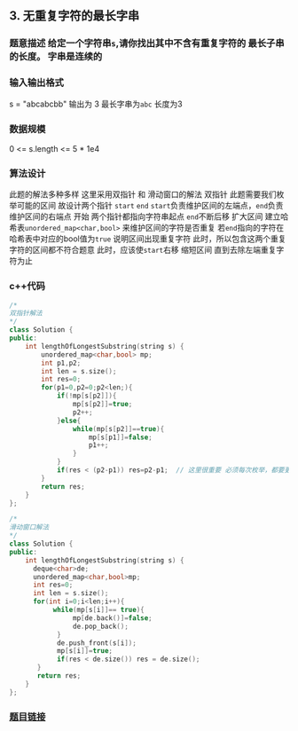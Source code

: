 ##  3. 无重复字符的最长字串
### 题意描述  给定一个字符串`s`,请你找出其中不含有重复字符的 最长子串 的长度。 字串是连续的
### 输入输出格式  
s = "abcabcbb" 输出为 3 最长字串为`abc` 长度为3
### 数据规模  
0 <= s.length <= 5 * 1e4
### 算法设计  
此题的解法多种多样 这里采用双指针 和 滑动窗口的解法
双指针
此题需要我们枚举可能的区间 故设计两个指针 `start` `end` `start`负责维护区间的左端点，`end`负责维护区间的右端点
开始 两个指针都指向字符串起点 `end`不断后移 扩大区间 建立哈希表`unordered_map<char,bool>` 来维护区间的字符是否重复 
若`end`指向的字符在哈希表中对应的bool值为`true` 说明区间出现重复字符 此时，所以包含这两个重复字符的区间都不符合题意 
此时，应该使`start`右移 缩短区间 直到去除左端重复字符为止  
### c++代码  
```cpp
/*
双指针解法
*/
class Solution {
public:
    int lengthOfLongestSubstring(string s) {
        unordered_map<char,bool> mp;
        int p1,p2;
        int len = s.size();
        int res=0;
        for(p1=0,p2=0;p2<len;){
            if(!mp[s[p2]]){
                mp[s[p2]]=true;
                p2++;
            }else{
                while(mp[s[p2]]==true){
                    mp[s[p1]]=false;
                    p1++;
                }
            }
            if(res < (p2-p1)) res=p2-p1;  // 这里很重要 必须每次枚举，都要更新答案
        }
        return res;
    }
};

/*
滑动窗口解法
*/
class Solution {
public:
    int lengthOfLongestSubstring(string s) {
      deque<char>de;
      unordered_map<char,bool>mp;
      int res=0;
      int len = s.size(); 
      for(int i=0;i<len;i++){
           while(mp[s[i]]== true){
                mp[de.back()]=false;
                de.pop_back();
            }
            de.push_front(s[i]);
            mp[s[i]]=true;
            if(res < de.size()) res = de.size();
       }
       return res;
    }
};
```
### [题目链接](https://leetcode-cn.com/problems/longest-substring-without-repeating-characters/)  